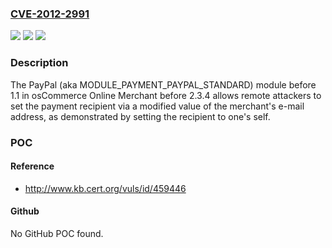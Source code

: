 ### [CVE-2012-2991](https://cve.mitre.org/cgi-bin/cvename.cgi?name=CVE-2012-2991)
![](https://img.shields.io/static/v1?label=Product&message=n%2Fa&color=blue)
![](https://img.shields.io/static/v1?label=Version&message=n%2Fa&color=blue)
![](https://img.shields.io/static/v1?label=Vulnerability&message=n%2Fa&color=brighgreen)

### Description

The PayPal (aka MODULE_PAYMENT_PAYPAL_STANDARD) module before 1.1 in osCommerce Online Merchant before 2.3.4 allows remote attackers to set the payment recipient via a modified value of the merchant's e-mail address, as demonstrated by setting the recipient to one's self.

### POC

#### Reference
- http://www.kb.cert.org/vuls/id/459446

#### Github
No GitHub POC found.

